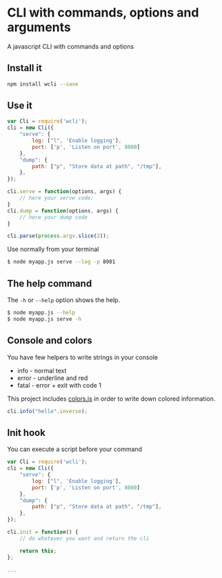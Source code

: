 # CLI with commands, options and arguments

A javascript CLI with commands and options

## Install it

```sh
npm install wcli --save
```

## Use it

```js
var Cli = require('wcli');
cli = new Cli({
    "serve": {
        log: ["l", 'Enable logging'],
        port: ['p', 'Listen on port', 8080]
    },
    "dump": {
        path: ["p", "Store data at path", "/tmp"],
    },
});

cli.serve = function(options, args) {
    // here your serve code;
}
cli.dump = function(options, args) {
    // here your dump code
}

cli.parse(process.argv.slice(2));
```

Use normally from your terminal

```sh
$ node myapp.js serve --log -p 8081
```

## The help command

The `-h` or `--help` option shows the help.

```sh
$ node myapp.js --help
$ node myapp.js serve -h
```

## Console and colors

You have few helpers to write strings in your console

 * info - normal text
 * error - underline and red
 * fatal - error + exit with code 1

This project includes [colors.js](https://github.com/marak/colors.js/) in order
to write down colored information.

```js
cli.info("hello".inverse);
```

## Init hook

You can execute a script before your command

```js
var Cli = require('wcli');
cli = new Cli({
    "serve": {
        log: ["l", 'Enable logging'],
        port: ['p', 'Listen on port', 8080]
    },
    "dump": {
        path: ["p", "Store data at path", "/tmp"],
    },
});

cli.init = function() {
    // do whatever you want and return the cli

    return this;
};

...
```

